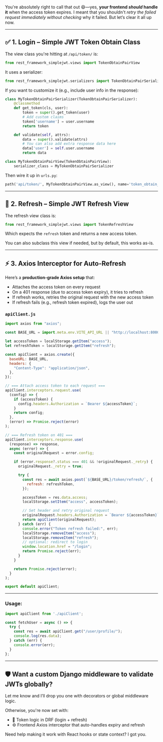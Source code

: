 You're absolutely right to call that out 😄—yes, **your frontend *should* handle it** when the access token expires. I meant that you shouldn't *retry the failed request immediately without checking* why it failed. But let’s clear it all up now.

---

## ✅ 1. Login – Simple JWT Token Obtain Class

The view class you're hitting at `/api/token/` is:

```python
from rest_framework_simplejwt.views import TokenObtainPairView
```

It uses a serializer:

```python
from rest_framework_simplejwt.serializers import TokenObtainPairSerializer
```

If you want to customize it (e.g., include user info in the response):

```python
class MyTokenObtainPairSerializer(TokenObtainPairSerializer):
    @classmethod
    def get_token(cls, user):
        token = super().get_token(user)
        # Add custom claims
        token['username'] = user.username
        return token

    def validate(self, attrs):
        data = super().validate(attrs)
        # You can also add extra response data here
        data['user'] = self.user.username
        return data

class MyTokenObtainPairView(TokenObtainPairView):
    serializer_class = MyTokenObtainPairSerializer
```

Then wire it up in `urls.py`:

```python
path('api/token/', MyTokenObtainPairView.as_view(), name='token_obtain_pair')
```

---

## 🔁 2. Refresh – Simple JWT Refresh View

The refresh view class is:

```python
from rest_framework_simplejwt.views import TokenRefreshView
```

Which expects the `refresh` token and returns a new access token.

You can also subclass this view if needed, but by default, this works as-is.

---

## ⚡ 3. Axios Interceptor for Auto-Refresh

Here’s a **production-grade Axios setup** that:

- Attaches the access token on every request
- On a 401 response (due to access token expiry), it tries to refresh
- If refresh works, retries the original request with the new access token
- If refresh fails (e.g., refresh token expired), logs the user out

### `apiClient.js`

```js
import axios from "axios";

const BASE_URL = import.meta.env.VITE_API_URL || "http://localhost:8000/api";

let accessToken = localStorage.getItem("access");
let refreshToken = localStorage.getItem("refresh");

const apiClient = axios.create({
  baseURL: BASE_URL,
  headers: {
    "Content-Type": "application/json",
  },
});

// === Attach access token to each request ===
apiClient.interceptors.request.use(
  (config) => {
    if (accessToken) {
      config.headers.Authorization = `Bearer ${accessToken}`;
    }
    return config;
  },
  (error) => Promise.reject(error)
);

// === Refresh token on 401 ===
apiClient.interceptors.response.use(
  (response) => response,
  async (error) => {
    const originalRequest = error.config;

    if (error.response?.status === 401 && !originalRequest._retry) {
      originalRequest._retry = true;

      try {
        const res = await axios.post(`${BASE_URL}/token/refresh/`, {
          refresh: refreshToken,
        });

        accessToken = res.data.access;
        localStorage.setItem("access", accessToken);

        // Set header and retry original request
        originalRequest.headers.Authorization = `Bearer ${accessToken}`;
        return apiClient(originalRequest);
      } catch (err) {
        console.error("Token refresh failed:", err);
        localStorage.removeItem("access");
        localStorage.removeItem("refresh");
        // optional: redirect to login
        window.location.href = "/login";
        return Promise.reject(err);
      }
    }

    return Promise.reject(error);
  }
);

export default apiClient;
```

---

### Usage:

```js
import apiClient from './apiClient';

const fetchUser = async () => {
  try {
    const res = await apiClient.get("/user/profile/");
    console.log(res.data);
  } catch (err) {
    console.error(err);
  }
};
```

---

## 🛡️ Want a custom Django middleware to validate JWTs globally?

Let me know and I’ll drop you one with decorators or global middleware logic.

Otherwise, you're now set with:
- 🔐 Token logic in DRF (login + refresh)
- ⚙️ Frontend Axios interceptor that auto-handles expiry and refresh

Need help making it work with React hooks or state context? I got you.